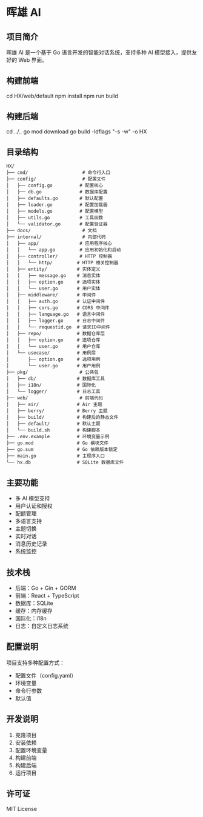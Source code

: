 # 晖雄 AI

## 项目简介

晖雄 AI 是一个基于 Go 语言开发的智能对话系统，支持多种 AI 模型接入，提供友好的 Web 界面。

## 构建前端

cd HX/web/default
npm install
npm run build

## 构建后端

cd ../..
go mod download
go build -ldflags "-s -w" -o HX

## 目录结构

```text
HX/
├── cmd/                    # 命令行入口
├── config/                 # 配置文件
│   ├── config.go          # 配置核心
│   ├── db.go              # 数据库配置
│   ├── defaults.go        # 默认配置
│   ├── loader.go          # 配置加载器
│   ├── models.go          # 配置模型
│   ├── utils.go           # 工具函数
│   └── validator.go       # 配置验证器
├── docs/                   # 文档
├── internal/               # 内部代码
│   ├── app/               # 应用程序核心
│   │   └── app.go         # 应用初始化和启动
│   ├── controller/        # HTTP 控制器
│   │   └── http/         # HTTP 相关控制器
│   ├── entity/           # 实体定义
│   │   ├── message.go    # 消息实体
│   │   ├── option.go     # 选项实体
│   │   └── user.go       # 用户实体
│   ├── middleware/       # 中间件
│   │   ├── auth.go       # 认证中间件
│   │   ├── cors.go       # CORS 中间件
│   │   ├── language.go   # 语言中间件
│   │   ├── logger.go     # 日志中间件
│   │   └── requestid.go  # 请求ID中间件
│   ├── repo/             # 数据仓库层
│   │   ├── option.go     # 选项仓库
│   │   └── user.go       # 用户仓库
│   └── usecase/          # 用例层
│       ├── option.go     # 选项用例
│       └── user.go       # 用户用例
├── pkg/                   # 公共包
│   ├── db/               # 数据库工具
│   ├── i18n/             # 国际化
│   └── logger/           # 日志工具
├── web/                   # 前端代码
│   ├── air/              # Air 主题
│   ├── berry/            # Berry 主题
│   ├── build/            # 构建后的静态文件
│   ├── default/          # 默认主题
│   └── build.sh          # 构建脚本
├── .env.example          # 环境变量示例
├── go.mod                # Go 模块文件
├── go.sum                # Go 依赖版本锁定
├── main.go               # 主程序入口
└── hx.db                 # SQLite 数据库文件
```

## 主要功能

- 多 AI 模型支持
- 用户认证和授权
- 配额管理
- 多语言支持
- 主题切换
- 实时对话
- 消息历史记录
- 系统监控

## 技术栈

- 后端：Go + Gin + GORM
- 前端：React + TypeScript
- 数据库：SQLite
- 缓存：内存缓存
- 国际化：i18n
- 日志：自定义日志系统

## 配置说明

项目支持多种配置方式：

- 配置文件（config.yaml）
- 环境变量
- 命令行参数
- 默认值

## 开发说明

1. 克隆项目
2. 安装依赖
3. 配置环境变量
4. 构建前端
5. 构建后端
6. 运行项目

## 许可证

MIT License
